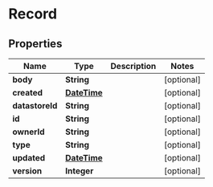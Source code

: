 
# Record

## Properties
Name | Type | Description | Notes
------------ | ------------- | ------------- | -------------
**body** | **String** |  |  [optional]
**created** | [**DateTime**](DateTime.md) |  |  [optional]
**datastoreId** | **String** |  |  [optional]
**id** | **String** |  |  [optional]
**ownerId** | **String** |  |  [optional]
**type** | **String** |  |  [optional]
**updated** | [**DateTime**](DateTime.md) |  |  [optional]
**version** | **Integer** |  |  [optional]



